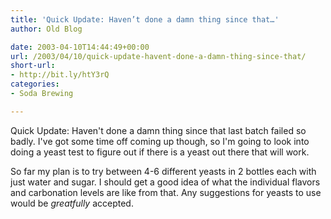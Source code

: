 ```yaml
---
title: 'Quick Update: Haven’t done a damn thing since that…'
author: Old Blog

date: 2003-04-10T14:44:49+00:00
url: /2003/04/10/quick-update-havent-done-a-damn-thing-since-that/
short-url:
- http://bit.ly/htY3rQ
categories:
- Soda Brewing

---
```

<div class='microid-http+http:sha1:b889a4a1525f62cb0ba40f18bba56b0ad699851b'>

Quick Update: Haven't done a damn thing since that last batch failed so badly. I've got some time off coming up though, so I'm going to look into doing a yeast test to figure out if there is a yeast out there that will work.



So far my plan is to try between 4-6 different yeasts in 2 bottles each with just water and sugar. I should get a good idea of what the individual flavors and carbonation levels are like from that. Any suggestions for yeasts to use would be <i>greatfully</i> accepted.

